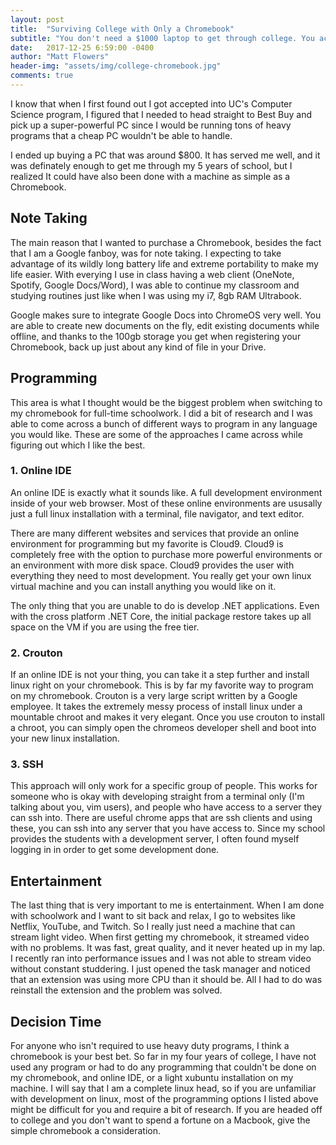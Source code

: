 ```yaml
---
layout: post
title:  "Surviving College with Only a Chromebook"
subtitle: "You don't need a $1000 laptop to get through college. You actually only need $180."
date:   2017-12-25 6:59:00 -0400
author: "Matt Flowers"
header-img: "assets/img/college-chromebook.jpg"
comments: true
---
```


I know that when I first found out I got accepted into UC's Computer Science program, I figured that I
needed to head straight to Best Buy and pick up a super-powerful PC since I would be running tons of
heavy programs that a cheap PC wouldn't be able to handle.

I ended up buying a PC that was around $800. It has served me well, and it was definately enough to get
me through my 5 years of school, but I realized It could have also been done with a machine as simple
as a Chromebook.

## Note Taking

The main reason that I wanted to purchase a Chromebook, besides the fact that I am a Google fanboy,
was for note taking. I expecting to take advantage of its wildly long battery life and extreme portability
to make my life easier. With everying I use in class having a web client (OneNote, Spotify, Google Docs/Word),
I was able to continue my classroom and studying routines just like when I was using my i7, 8gb RAM Ultrabook.

Google makes sure to integrate Google Docs into ChromeOS very well. You are able to create new documents on
the fly, edit existing documents while offline, and thanks to the 100gb storage you get when registering
your Chromebook, back up just about any kind of file in your Drive.

## Programming

This area is what I thought would be the biggest problem when switching to my
chromebook for full-time schoolwork. I did a bit of research and I was able
to come across a bunch of different ways to program in any language you would like.
These are some of the approaches I came across while figuring out which I like the
best.

### 1. Online IDE

An online IDE is exactly what it sounds like. A full development environment inside
of your web browser. Most of these online environments are ususally just a full linux
installation with a terminal, file navigator, and text editor.

There are many different websites and services that provide an online environment for
programming but my favorite is Cloud9. Cloud9 is completely free with the option to
purchase more powerful environments or an environment with more disk space. Cloud9
provides the user with everything they need to most development. You really get your
own linux virtual machine and you can install anything you would like on it.

The only thing that you are unable to do is develop .NET applications. Even with
the cross platform .NET Core, the initial package restore takes up all space on
the VM if you are using the free tier.

### 2. Crouton

If an online IDE is not your thing, you can take it a step further and install
linux right on your chromebook. This is by far my favorite way to program on
my chromebook. Crouton is a very large script written by a Google employee. It
takes the extremely messy process of install linux under a mountable chroot and
makes it very elegant. Once you use crouton to install a chroot, you can simply open
the chromeos developer shell and boot into your new linux installation.

### 3. SSH

This approach will only work for a specific group of people. This works for someone
who is okay with developing straight from a terminal only (I'm talking about you,
vim users), and people who have access to a server they can ssh into. There are useful
chrome apps that are ssh clients and using these, you can ssh into any server that
you have access to. Since my school provides the students with a development server,
I often found myself logging in in order to get some development done.

## Entertainment

The last thing that is very important to me is entertainment. When I am done with
schoolwork and I want to sit back and relax, I go to websites like Netflix, YouTube,
and Twitch. So I really just need a machine that can stream light video. When first
getting my chromebook, it streamed video with no problems. It was fast, great quality,
and it never heated up in my lap. I recently ran
into performance issues and I was not able to
stream video without constant studdering. I just
opened the task manager and noticed that an
extension was using more CPU than it should be.
All I had to do was reinstall the extension and
the problem was solved.

## Decision Time

For anyone who isn't required to use heavy duty programs, I think a chromebook
is your best bet. So far in my four years of college, I have not used any program
or had to do any programming that couldn't be done on my chromebook, and online
IDE, or a light xubuntu installation on my machine. I will say that I am a complete
linux head, so if you are unfamiliar with development on linux, most of the 
programming options I listed above might be difficult for you and require a bit
of research. If you are headed off to college and you don't want to spend a fortune on a Macbook,
give the simple chromebook a consideration.
